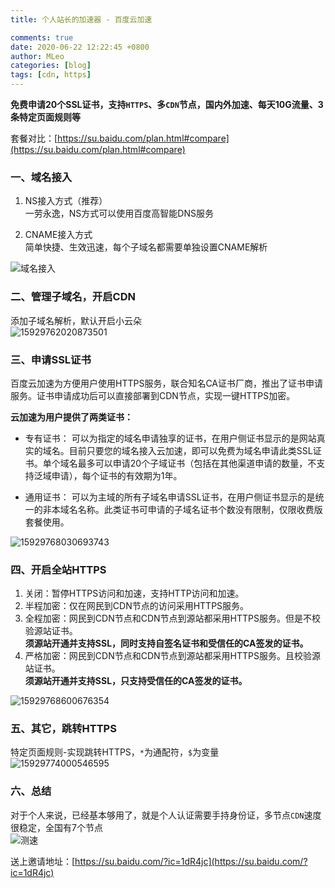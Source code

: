 ```yaml
---
title: 个人站长的加速器 - 百度云加速

comments: true
date: 2020-06-22 12:22:45 +0800
author: MLeo
categories: [blog] 
tags: [cdn, https]
---
```


**免费申请20个SSL证书，支持`HTTPS`、多`CDN`节点，国内外加速、每天10G流量、3条特定页面规则等**

套餐对比：[https://su.baidu.com/plan.html#compare](https://su.baidu.com/plan.html#compare)

### 一、域名接入
1. NS接入方式（推荐）  
一劳永逸，NS方式可以使用百度高智能DNS服务  

2. CNAME接入方式  
简单快捷、生效迅速，每个子域名都需要单独设置CNAME解析  

![域名接入](https://images.ichochy.com/%E5%9F%9F%E5%90%8D%E6%8E%A5%E5%85%A5.png)

### 二、管理子域名，开启CDN
添加子域名解析，默认开启小云朵  
![15929762020873501](https://images.ichochy.com/15929762020873501.png)

### 三、申请SSL证书
百度云加速为方便用户使用HTTPS服务，联合知名CA证书厂商，推出了证书申请服务。证书申请成功后可以直接部署到CDN节点，实现一键HTTPS加密。

**云加速为用户提供了两类证书：**
- 专有证书： 可以为指定的域名申请独享的证书，在用户侧证书显示的是网站真实的域名。目前只要您的域名接入云加速，即可以免费为域名申请此类SSL证书。单个域名最多可以申请20个子域证书（包括在其他渠道申请的数量，不支持泛域申请），每个证书的有效期为1年。

- 通用证书： 可以为主域的所有子域名申请SSL证书，在用户侧证书显示的是统一的非本域名名称。此类证书可申请的子域名证书个数没有限制，仅限收费版套餐使用。

![15929768030693743](https://images.ichochy.com/15929768030693743.png)

### 四、开启全站HTTPS
1. 关闭：暂停HTTPS访问和加速，支持HTTP访问和加速。
2. 半程加密：仅在网民到CDN节点的访问采用HTTPS服务。
3. 全程加密：网民到CDN节点和CDN节点到源站都采用HTTPS服务。但是不校验源站证书。  
    **须源站开通并支持SSL，同时支持自签名证书和受信任的CA签发的证书。**
4. 严格加密：网民到CDN节点和CDN节点到源站都采用HTTPS服务。且校验源站证书。  
    **须源站开通并支持SSL，只支持受信任的CA签发的证书。**

![15929768600676354](https://images.ichochy.com/15929768600676354.png)

### 五、其它，跳转HTTPS
特定页面规则-实现跳转HTTPS，`*`为通配符，`$`为变量   
![15929774000546595](https://images.ichochy.com/15929774000546595.png)

### 六、总结
对于个人来说，已经基本够用了，就是个人认证需要手持身份证，多节点`CDN`速度很稳定，全国有7个节点  
![测速](https://images.ichochy.com/%E6%B5%8B%E9%80%9F.png)

送上邀请地址：[https://su.baidu.com/?ic=1dR4jc](https://su.baidu.com/?ic=1dR4jc)


